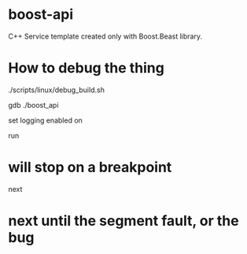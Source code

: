 # boost-api
C++ Service template created only with Boost.Beast library.

# How to debug the thing

./scripts/linux/debug_build.sh

gdb ./boost_api

set logging enabled on

run

# will stop on a breakpoint

next

# next until the segment fault, or the bug